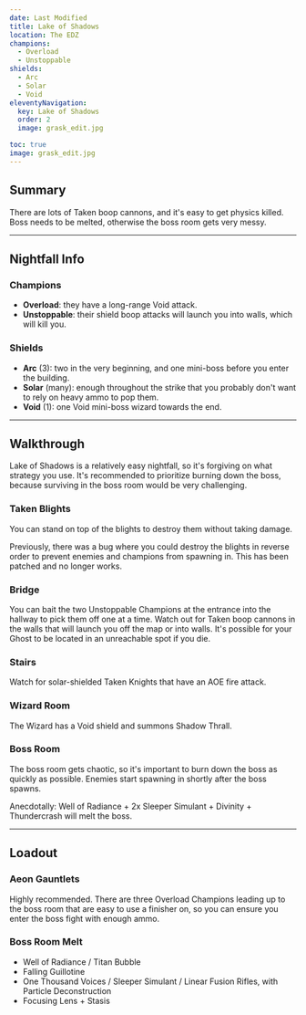 ```yaml
---
date: Last Modified
title: Lake of Shadows
location: The EDZ
champions:
  - Overload
  - Unstoppable
shields:
  - Arc
  - Solar
  - Void
eleventyNavigation:
  key: Lake of Shadows
  order: 2
  image: grask_edit.jpg

toc: true
image: grask_edit.jpg
---
```


## Summary

There are lots of Taken boop cannons, and it's easy to get physics killed. Boss needs to be melted, otherwise the boss room gets very messy.


---


## Nightfall Info

### Champions

- **Overload**: they have a long-range Void attack.
- **Unstoppable**: their shield boop attacks will launch you into walls, which will kill you.


### Shields

- **Arc** (3): two in the very beginning, and one mini-boss before you enter the building.
- **Solar** (many): enough throughout the strike that you probably don't want to rely on heavy ammo to pop them.
- **Void** (1): one Void mini-boss wizard towards the end.


---


## Walkthrough

Lake of Shadows is a relatively easy nightfall, so it's forgiving on what strategy you use. It's recommended to prioritize burning down the boss, because surviving in the boss room would be very challenging.


### Taken Blights

You can stand on top of the blights to destroy them without taking damage.

<aside>

Previously, there was a bug where you could destroy the blights in reverse order to prevent enemies and champions from spawning in. This has been patched and no longer works.

</aside>


### Bridge

You can bait the two Unstoppable Champions at the entrance into the hallway to pick them off one at a time. Watch out for Taken boop cannons in the walls that will launch you off the map or into walls. It's possible for your Ghost to be located in an unreachable spot if you die.


### Stairs

Watch for solar-shielded Taken Knights that have an AOE fire attack.


### Wizard Room

The Wizard has a Void shield and summons Shadow Thrall.


### Boss Room

The boss room gets chaotic, so it's important to burn down the boss as quickly as possible. Enemies start spawning in shortly after the boss spawns.

Anecdotally: Well of Radiance + 2x Sleeper Simulant + Divinity + Thundercrash will melt the boss.


---

## Loadout

### Aeon Gauntlets

Highly recommended. There are three Overload Champions leading up to the boss room that are easy to use a finisher on, so you can ensure you enter the boss fight with enough ammo.

### Boss Room Melt

- Well of Radiance / Titan Bubble
- Falling Guillotine
- One Thousand Voices / Sleeper Simulant / Linear Fusion Rifles, with Particle Deconstruction
- Focusing Lens + Stasis